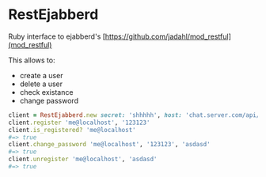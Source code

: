 # RestEjabberd

Ruby interface to ejabberd's [https://github.com/jadahl/mod_restful](mod_restful)

This allows to:

* create a user
* delete a user
* check existance
* change password

```ruby
client = RestEjabberd.new secret: 'shhhhh', host: 'chat.server.com/api/'
client.register 'me@localhost', '123123'
client.is_registered? 'me@localhost'
#=> true
client.change_password 'me@localhost', '123123', 'asdasd'
#=> true
client.unregister 'me@localhost', 'asdasd'
#=> true
```
